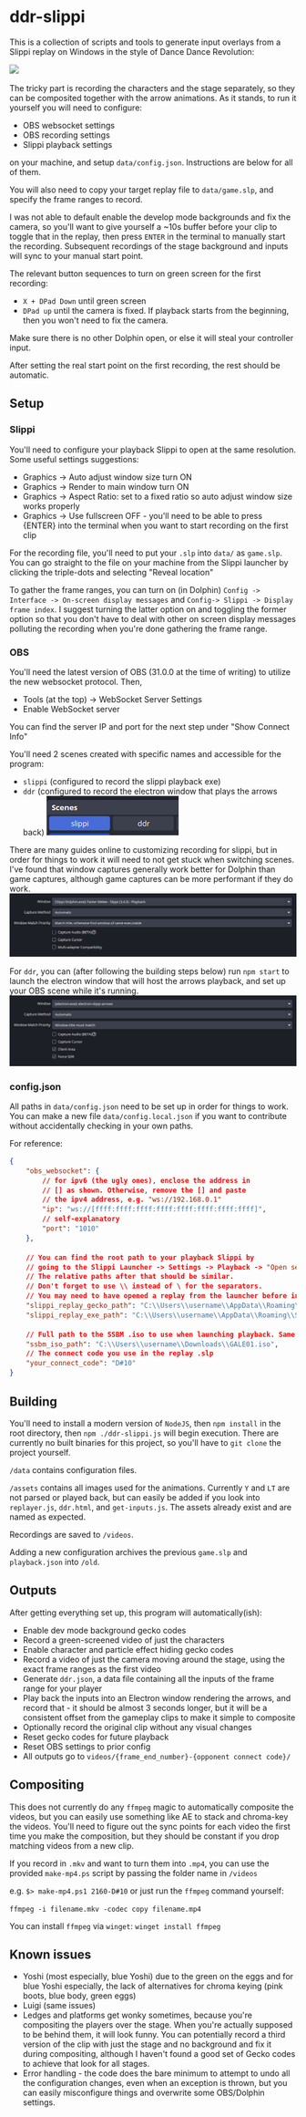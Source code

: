 # ddr-slippi
This is a collection of scripts and tools to generate input overlays from a Slippi replay on Windows in the style of Dance Dance Revolution:

![](assets/example.gif)

The tricky part is recording the characters and the stage separately, so they can be composited together with the arrow animations. As it stands, to run it yourself you will need to configure:
- OBS websocket settings
- OBS recording settings
- Slippi playback settings

on your machine, and setup `data/config.json`. Instructions are below for all of them.

You will also need to copy your target replay file to `data/game.slp`, and specify the frame ranges to record.

I was not able to default enable the develop mode backgrounds and fix the camera, so you'll want to give yourself a ~10s buffer before your clip to toggle that in the replay, then press `ENTER` in the terminal to manually start the recording. Subsequent recordings of the stage background and inputs will sync to your manual start point.

The relevant button sequences to turn on green screen for the first recording:
- `X + DPad Down` until green screen
- `DPad up` until the camera is fixed. If playback starts from the beginning, then you won't need to fix the camera.

Make sure there is no other Dolphin open, or else it will steal your controller input.

After setting the real start point on the first recording, the rest should be automatic.

## Setup
### Slippi
You'll need to configure your playback Slippi to open at the same resolution. Some useful settings suggestions:
- Graphics -> Auto adjust window size turn ON
- Graphics -> Render to main window turn ON
- Graphics -> Aspect Ratio: set to a fixed ratio so auto adjust window size works properly
- Graphics -> Use fullscreen OFF - you'll need to be able to press {ENTER} into the terminal when you want to start recording on the first clip

For the recording file, you'll need to put your `.slp` into `data/` as `game.slp`. You can go straight to the file on your machine from the Slippi launcher by clicking the triple-dots and selecting "Reveal location"

To gather the frame ranges, you can turn on (in Dolphin) `Config -> Interface -> On-screen display messages` and `Config-> Slippi -> Display frame index`. I suggest turning the latter option on and toggling the former option so that you don't have to deal with other on screen display messages polluting the recording when you're done gathering the frame range.

### OBS
You'll need the latest version of OBS (31.0.0 at the time of writing) to utilize the new websocket protocol. Then,
- Tools (at the top) -> WebSocket Server Settings
- Enable WebSocket server

You can find the server IP and port for the next step under "Show Connect Info"

You'll need 2 scenes created with specific names and accessible for the program:
- `slippi` (configured to record the slippi playback exe)
- `ddr` (configured to record the electron window that plays the arrows back)
![](assets/ex_scenes.png)

There are many guides online to customizing recording for slippi, but in order for things to work it will need to not get stuck when switching scenes. I've found that window captures generally work better for Dolphin than game captures, although game captures can be more performant if they do work.
![](assets/ex_dolphin_obs.png)

For `ddr`, you can (after following the building steps below) run `npm start` to launch the electron window that will host the arrows playback, and set up your OBS scene while it's running.
![](assets/ex_ddr_obs.png)

### config.json
All paths in `data/config.json` need to be set up in order for things to work. You can make a new file `data/config.local.json` if you want to contribute without accidentally checking in your own paths.

For reference:
```json
{
    "obs_websocket": {
        // for ipv6 (the ugly ones), enclose the address in 
        // [] as shown. Otherwise, remove the [] and paste 
        // the ipv4 address, e.g. "ws://192.168.0.1"
        "ip": "ws://[ffff:ffff:ffff:ffff:ffff:ffff:ffff:ffff]", 
        // self-explanatory
        "port": "1010" 
    },

    // You can find the root path to your playback Slippi by
    // going to the Slippi Launcher -> Settings -> Playback -> "Open settings folder".
    // The relative paths after that should be similar. 
    // Don't forget to use \\ instead of \ for the separators. 
    // You may need to have opened a replay from the launcher before in order to generate GALE01.ini
    "slippi_replay_gecko_path": "C:\\Users\\username\\AppData\\Roaming\\Slippi Launcher\\playback\\User\\GameSettings\\GALE01.ini",
    "slippi_replay_exe_path": "C:\\Users\\username\\AppData\\Roaming\\Slippi Launcher\\playback\\Slippi Dolphin.exe",

    // Full path to the SSBM .iso to use when launching playback. Same rules for \\ apply.
    "ssbm_iso_path": "C:\\Users\\username\\Downloads\\GALE01.iso",
    // The connect code you use in the replay .slp
    "your_connect_code": "D#10"
}
```

## Building
You'll need to install a modern version of `NodeJS`, then
`npm install` in the root directory, then `npm ./ddr-slippi.js` will begin execution. There are currently no built binaries for this project, so you'll have to `git clone` the project yourself.

`/data` contains configuration files.

`/assets` contains all images used for the animations. Currently `Y` and `LT` are not parsed or played back, but can easily be added if you look into `replayer.js`, `ddr.html`, and `get-inputs.js`. The assets already exist and are named as expected.

Recordings are saved to `/videos`.

Adding a new configuration archives the previous `game.slp` and `playback.json` into `/old`.

## Outputs
After getting everything set up, this program will automatically(ish):
- Enable dev mode background gecko codes
- Record a green-screened video of just the characters
- Enable character and particle effect hiding gecko codes
- Record a video of just the camera moving around the stage, using the exact frame ranges as the first video
- Generate `ddr.json`, a data file containing all the inputs of the frame range for your player
- Play back the inputs into an Electron window rendering the arrows, and record that - it should be almost 3 seconds longer, but it will be a consistent offset from the gameplay clips to make it simple to composite
- Optionally record the original clip without any visual changes
- Reset gecko codes for future playback
- Reset OBS settings to prior config
- All outputs go to `videos/{frame_end_number}-{opponent connect code}/`

## Compositing
This does not currently do any `ffmpeg` magic to automatically composite the videos, but you can easily use something like AE to stack and chroma-key the videos. You'll need to figure out the sync points for each video the first time you make the composition, but they should be constant if you drop matching videos from a new clip.

If you record in `.mkv` and want to turn them into `.mp4`, you can use the provided `make-mp4.ps` script by passing the folder name in `/videos` 

e.g. `$> make-mp4.ps1 2160-D#10` or just run the `ffmpeg` command yourself: 

`ffmpeg -i filename.mkv -codec copy filename.mp4`

You can install `ffmpeg` via `winget`: `winget install ffmpeg`

## Known issues
- Yoshi (most especially, blue Yoshi) due to the green on the eggs and for blue Yoshi especially, the lack of alternatives for chroma keying (pink boots, blue body, green eggs)
- Luigi (same issues)
- Ledges and platforms get wonky sometimes, because you're compositing the players over the stage. When you're actually supposed to be behind them, it will look funny. You can potentially record a third version of the clip with just the stage and no background and fix it during compositing, although I haven't found a good set of Gecko codes to achieve that look for all stages.
- Error handling - the code does the bare minimum to attempt to undo all the configuration changes, even when an exception is thrown, but you can easily misconfigure things and overwrite some OBS/Dolphin settings.
